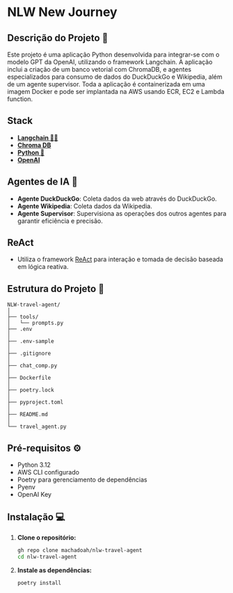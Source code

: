 # NLW New Journey

## Descrição do Projeto :rocket:

Este projeto é uma aplicação Python desenvolvida para integrar-se com o modelo GPT da OpenAI, utilizando o framework Langchain. A aplicação inclui a criação de um banco vetorial com ChromaDB, e agentes especializados para consumo de dados do DuckDuckGo e Wikipedia, além de um agente supervisor. Toda a aplicação é containerizada em uma imagem Docker e pode ser implantada na AWS usando ECR, EC2 e Lambda function.

## Stack

- **[Langchain :parrot::link:](https://www.langchain.com/)**
- **[Chroma DB](https://www.trychroma.com/)**
- **[Python :snake:](https://www.python.org/)**
- **[OpenAI](https://openai.com/)**

## Agentes de IA :robot:

- **Agente DuckDuckGo**: Coleta dados da web através do DuckDuckGo.
- **Agente Wikipedia**: Coleta dados da Wikipedia.
- **Agente Supervisor**: Supervisiona as operações dos outros agentes para garantir eficiência e precisão.

## ReAct

- Utiliza o framework [ReAct](https://react-lm.github.io/) para interação e tomada de decisão baseada em lógica reativa.

## Estrutura do Projeto :file_folder:

```plaintext
NLW-travel-agent/
│
├── tools/
│   └── prompts.py
├── .env
│
├── .env-sample
│
├── .gitignore
│
├── chat_comp.py
│
├── Dockerfile
│
├── poetry.lock
│
├── pyproject.toml
│
├── README.md
│
└── travel_agent.py
```

## Pré-requisitos :gear:

- Python 3.12
- AWS CLI configurado
- Poetry para gerenciamento de dependências
- Pyenv
- OpenAI Key

## Instalação :computer:

1. **Clone o repositório:**
    ```sh
    gh repo clone machadoah/nlw-travel-agent
    cd nlw-travel-agent
    ```

2. **Instale as dependências:**
    ```sh
    poetry install
    ```
